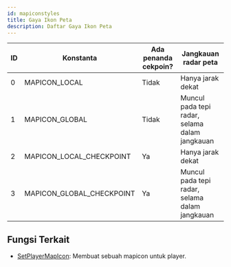 ```yaml
---
id: mapiconstyles
title: Gaya Ikon Peta
description: Daftar Gaya Ikon Peta
---
```


| ID  | Konstanta                 | Ada penanda cekpoin? | Jangkauan radar peta                           |
| --- | ------------------------- | -------------------- | ---------------------------------------------- |
| 0   | MAPICON_LOCAL             | Tidak                | Hanya jarak dekat                              |
| 1   | MAPICON_GLOBAL            | Tidak                | Muncul pada tepi radar, selama dalam jangkauan |
| 2   | MAPICON_LOCAL_CHECKPOINT  | Ya                   | Hanya jarak dekat                              |
| 3   | MAPICON_GLOBAL_CHECKPOINT | Ya                   | Muncul pada tepi radar, selama dalam jangkauan |

## Fungsi Terkait

- [SetPlayerMapIcon](../functions/SetPlayerMapIcon): Membuat sebuah mapicon untuk player.
